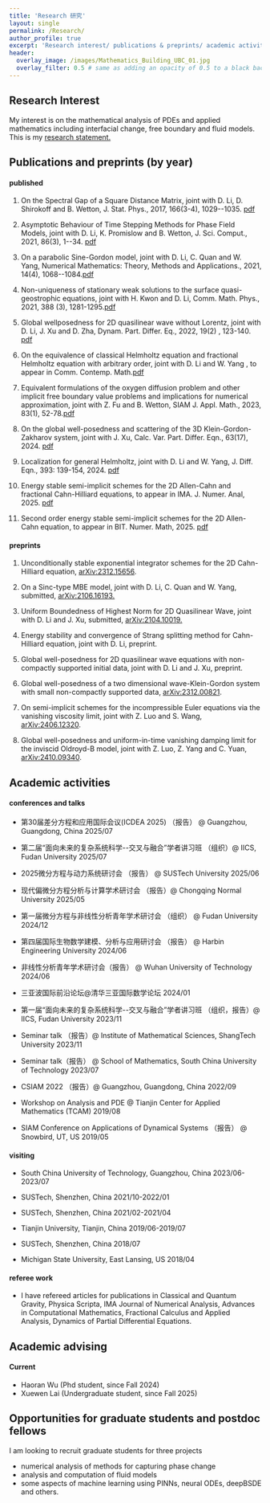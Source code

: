 ```yaml
---
title: 'Research 研究'
layout: single
permalink: /Research/
author_profile: true
excerpt: 'Research interest/ publications & preprints/ academic activities '
header:
  overlay_image: /images/Mathematics_Building_UBC_01.jpg
  overlay_filter: 0.5 # same as adding an opacity of 0.5 to a black background
---
```


## Research Interest

My interest is on the mathematical analysis of PDEs and applied mathematics including interfacial change, free boundary and fluid models. This is my [research statement.](/file/research_statement.pdf) 


## Publications and preprints (by year)

#### published

 1. On the Spectral Gap of a Square Distance Matrix, joint with D. Li, D. Shirokoff and B. Wetton, J. Stat. Phys., 2017, 166(3-4), 1029--1035. [pdf](/file/paper/CLSW18.pdf)

 2. Asymptotic Behaviour of Time Stepping Methods for Phase Field Models, joint with D. Li, K. Promislow and B. Wetton, J. Sci. Comput., 2021, 86(3), 1--34. [pdf](/file/paper/CLPW21.pdf)

 3. On a parabolic Sine-Gordon model, joint with D. Li, C. Quan and W. Yang, Numerical Mathematics: Theory, Methods and Applications., 2021, 14(4), 1068--1084.[pdf](/file/paper/CLQY-2021.pdf)

 4. Non-uniqueness of stationary weak solutions to the surface quasi-geostrophic  equations, joint with H. Kwon and D. Li, Comm. Math. Phys., 2021, 388 (3), 1281-1295.[pdf](/file/paper/CKL-CMP21.pdf)

 5. Global wellposedness for 2D quasilinear wave without Lorentz, joint with D. Li, J. Xu and D. Zha, Dynam. Part. Differ. Eq.,  2022,  19(2) , 123-140. [pdf](/file/paper/CLLX22.pdf)

 6. On the equivalence of classical Helmholtz equation and fractional Helmholtz equation with arbitrary order, joint with D. Li and W. Yang , to appear in Comm. Contemp. Math.[pdf](/file/paper/CLY22.pdf)

 7. Equivalent formulations of the oxygen diffusion problem and other implicit free boundary value problems and implications for numerical approximation, joint with Z. Fu and B. Wetton, SIAM J. Appl. Math., 2023, 83(1), 52-78.[pdf](/file/paper/CFW23.pdf)

8. On the global well-posedness and scattering of the 3D Klein-Gordon-Zakharov system, joint with J. Xu, Calc. Var. Part. Differ. Eqn., 63(17), 2024. [pdf](/file/paper/CX23.pdf)

9. Localization for general Helmholtz, joint with D. Li and W. Yang, J. Diff. Eqn., 393: 139-154, 2024. [pdf](/file/paper/CLY24.pdf)

10. Energy stable semi-implicit schemes for the 2D Allen-Cahn and fractional Cahn-Hilliard equations, to appear in IMA. J. Numer. Anal, 2025. [pdf](/file/paper/C25.pdf)

11. Second order energy stable semi-implicit schemes for the 2D Allen-Cahn equation, to appear in BIT. Numer. Math, 2025. [pdf](/file/paper/C25b.pdf)

#### preprints

 1. Unconditionally stable exponential integrator schemes for the 2D Cahn-Hilliard equation, [arXiv:2312.15656](https://arxiv.org/abs/2312.15656).

 2. On a Sinc-type MBE model, joint with D. Li, C. Quan and W. Yang, submitted, [arXiv:2106.16193.](https://arxiv.org/abs/2106.16193) 

 3. Uniform Boundedness of Highest Norm for 2D Quasilinear Wave,  joint with D. Li and J. Xu, submitted, [arXiv:2104.10019.](https://arxiv.org/abs/2104.10019)

 4. Energy stability and convergence of Strang splitting method for Cahn-Hilliard equation, joint with D. Li, preprint.
 
 5. Global well-posedness for 2D quasilinear wave equations with non-compactly supported initial data, joint with D. Li and J. Xu, preprint. 
 
 6. Global well-posedness of a two dimensional wave-Klein-Gordon system with small non-compactly supported data, [arXiv:2312.00821](https://arxiv.org/abs/2312.00821).

 7. On semi-implicit schemes for the incompressible Euler equations via the vanishing viscosity limit, joint with Z. Luo and S. Wang, [arXiv:2406.12320](https://arxiv.org/abs/2406.12320).

 8. Global well-posedness and uniform-in-time vanishing damping limit for the inviscid Oldroyd-B model, joint with Z. Luo, Z. Yang and C. Yuan, [arXiv:2410.09340](https://arxiv.org/abs/2410.09340).



## Academic activities
#### conferences and talks 

+ 第30届差分方程和应用国际会议(ICDEA 2025) （报告） @ Guangzhou, Guangdong, China                          2025/07
  
+ 第二届“面向未来的复杂系统科学--交叉与融合”学者讲习班 （组织）@ IICS, Fudan University                        2025/07

+ 2025微分方程与动力系统研讨会 （报告） @ SUSTech University                                               2025/06                  
+ 现代偏微分方程分析与计算学术研讨会 （报告）@ Chongqing Normal University                                   2025/05

+ 第一届微分方程与非线性分析青年学术研讨会 （组织） @ Fudan University                                         2024/12                                   
+ 第四届国际生物数学建模、分析与应用研讨会 （报告） @ Harbin Engineering University                            2024/06

+ 非线性分析青年学术研讨会（报告）  @ Wuhan University of Technology                                         2024/06

+ 三亚波国际前沿论坛@清华三亚国际数学论坛                                                                     2024/01

+ 第一届“面向未来的复杂系统科学--交叉与融合”学者讲习班 （组织，报告）@ IICS, Fudan University                      2023/11

+ Seminar talk （报告）@ Institute of Mathematical Sciences, ShangTech University                         2023/11

+ Seminar talk（报告） @ School of Mathematics, South China University of Technology                       2023/07

+ CSIAM 2022 （报告）@ Guangzhou, Guangdong, China                                                        2022/09

+ Workshop on Analysis and PDE @ Tianjin Center for Applied Mathematics (TCAM)                           2019/08

+ SIAM Conference on Applications of Dynamical Systems （报告） @ Snowbird, UT, US                        2019/05



#### visiting

* South China University of Technology, Guangzhou, China
  2023/06-2023/07

* SUSTech, Shenzhen, China                                                                                         2021/10-2022/01

* SUSTech, Shenzhen, China                                                                                         2021/02-2021/04

* Tianjin University, Tianjin, China                                                                                2019/06-2019/07

* SUSTech, Shenzhen, China                                                                                                         2018/07

* Michigan State University, East Lansing, US                                                                            2018/04


#### referee work
+ I have refereed articles for publications in Classical and Quantum Gravity, Physica Scripta, IMA Journal of Numerical Analysis, Advances in Computational Mathematics, Fractional Calculus and Applied Analysis, Dynamics of Partial Differential Equations.

## Academic advising 
#### Current
+ Haoran Wu (Phd student, since Fall 2024)
+ Xuewen Lai (Undergraduate student, since Fall 2025)


## Opportunities for graduate students and postdoc fellows
I am looking to recruit graduate students for three projects
+ numerical analysis of methods for capturing phase change
+ analysis and computation of fluid models
+ some aspects of machine learning using PINNs, neural ODEs, deepBSDE and others.
